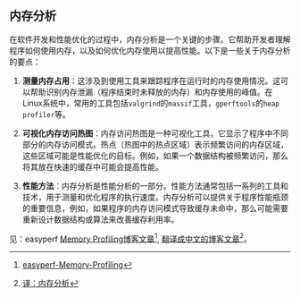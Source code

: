 ## 内存分析

[TODO]: 测量内存占用

[TODO]: 可视化内存访问热图

[TODO]: 也许将其移至第6章-性能方法

在软件开发和性能优化的过程中，内存分析是一个关键的步骤。它帮助开发者理解程序如何使用内存，以及如何优化内存使用以提高性能。以下是一些关于内存分析的要点：

1. **测量内存占用**：这涉及到使用工具来跟踪程序在运行时的内存使用情况。这可以帮助识别内存泄漏（程序结束时未释放的内存）和内存使用的峰值。在Linux系统中，常用的工具包括`valgrind`的`massif`工具，`gperftools`的`heap profiler`等。

2. **可视化内存访问热图**：内存访问热图是一种可视化工具，它显示了程序中不同部分的内存访问模式。热点（热图中的热点区域）表示频繁访问的内存区域，这些区域可能是性能优化的目标。例如，如果一个数据结构被频繁访问，那么将其放在快速的缓存中可能会提高性能。

3. **性能方法**：内存分析是性能分析的一部分。性能方法通常包括一系列的工具和技术，用于测量和优化程序的执行速度。内存分析可以提供关于程序性能瓶颈的重要信息，例如，如果程序的内存访问模式导致缓存未命中，那么可能需要重新设计数据结构或算法来改善缓存利用率。

见：easyperf [Memory Profiling博客文章](https://easyperf.net/blog/2024/02/12/Memory-Profiling-Part1)[^1], [翻译成中文的博客文章](https://weedge.github.io/post/cpu/memory_profiling/)[^2]。

[^1]: [easyperf-Memory-Profiling](https://easyperf.net/blog/2024/02/12/Memory-Profiling-Part1)
[^2]: [译：内存分析](https://weedge.github.io/post/cpu/memory_profiling/)